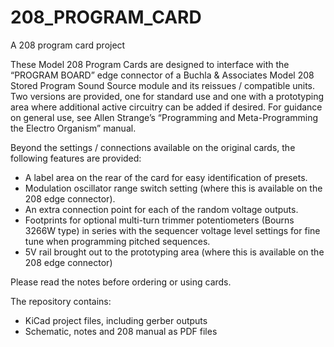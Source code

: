 # 208_PROGRAM_CARD
A 208 program card project

These Model 208 Program Cards are designed to interface with the “PROGRAM BOARD” edge connector of a Buchla & Associates Model 208 Stored Program Sound Source module and its reissues / compatible units. Two versions are provided, one for standard use and one with a prototyping area where additional active circuitry can be added if desired. For guidance on general use, see Allen Strange’s “Programming and Meta-Programming the Electro Organism” manual.

Beyond the settings / connections available on the original cards, the following features are provided:

* A label area on the rear of the card for easy identification of presets.
* Modulation oscillator range switch setting (where this is available on the 208 edge connector).
* An extra connection point for each of the random voltage outputs.
* Footprints for optional multi-turn trimmer potentiometers (Bourns 3266W type) in series with the sequencer voltage level settings for fine tune when programming pitched sequences.
* 5V rail brought out to the prototyping area (where this is available on the 208 edge connector)

Please read the notes before ordering or using cards.

The repository contains:

* KiCad project files, including gerber outputs
* Schematic, notes and 208 manual as PDF files


